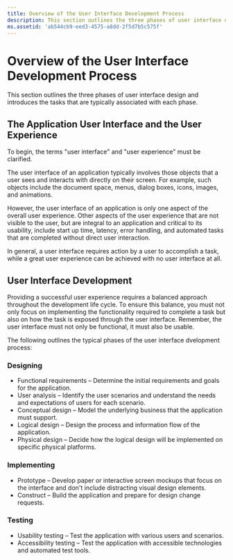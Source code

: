 ```yaml
---
title: Overview of the User Interface Development Process
description: This section outlines the three phases of user interface design and introduces the tasks that are typically associated with each phase.
ms.assetid: 'ab544cb9-eed3-4575-a8dd-2f5d7b5c575f'
---
```


# Overview of the User Interface Development Process

This section outlines the three phases of user interface design and introduces the tasks that are typically associated with each phase.

## The Application User Interface and the User Experience

To begin, the terms "user interface" and "user experience" must be clarified.

The user interface of an application typically involves those objects that a user sees and interacts with directly on their screen. For example, such objects include the document space, menus, dialog boxes, icons, images, and animations.

However, the user interface of an application is only one aspect of the overall user experience. Other aspects of the user experience that are not visible to the user, but are integral to an application and critical to its usability, include start up time, latency, error handling, and automated tasks that are completed without direct user interaction.

In general, a user interface requires action by a user to accomplish a task, while a great user experience can be achieved with no user interface at all.

## User Interface Development

Providing a successful user experience requires a balanced approach throughout the development life cycle. To ensure this balance, you must not only focus on implementing the functionality required to complete a task but also on how the task is exposed through the user interface. Remember, the user interface must not only be functional, it must also be usable.

The following outlines the typical phases of the user interface dvelopment process:

### Designing

-   Functional requirements – Determine the initial requirements and goals for the application.
-   User analysis – Identify the user scenarios and understand the needs and expectations of users for each scenario.
-   Conceptual design – Model the underlying business that the application must support.
-   Logical design – Design the process and information flow of the application.
-   Physical design – Decide how the logical design will be implemented on specific physical platforms.

### Implementing

-   Prototype – Develop paper or interactive screen mockups that focus on the interface and don't include distracting visual design elements.
-   Construct – Build the application and prepare for design change requests.

### Testing

-   Usability testing – Test the application with various users and scenarios.
-   Accessibility testing – Test the application with accessible technologies and automated test tools.

 

 




